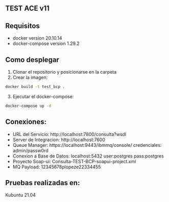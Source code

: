 ## TEST ACE v11

## Requisitos
- docker version 20.10.14
- docker-compose version 1.29.2

## Como desplegar
1. Clonar el repositorio y posicionarse en la carpeta
2. Crear la imagen: 
```bash
docker build -t test_bcp .
```
3. Ejecutar el docker-compose: 
```bash
docker-compose up -d
```
## Conexiones:
- URL del Servicio: http://localhost:7800/consulta?wsdl
- Server de Integracion: http://localhost:7600
- Queue Manager: https://localhost:9443/ibmmq/console/  credenciales: admin/passw0rd
- Conexion a Base de Datos: localhost:5432 user:postgres pass:postgres
- Proyecto Soap-ui: Consulta-TEST-BCP-soapui-project.xml 
- MQ Payload: <ConsultaRequest><dni>12345678</dni><Auditoria><usuario>plopeze</usuario><dni>22334455</dni></Auditoria></ConsultaRequest>

## Pruebas realizadas en:
Kubuntu 21.04

